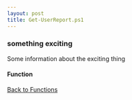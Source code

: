 ```yaml
---
layout: post
title: Get-UserReport.ps1
---
```


### something exciting

Some information about the exciting thing

#### Function

<script async src="https://gist-it.appspot.com/github.com/BanterBoy/scripts-blog/blob/master/PowerShell/functions/activeDirectory/Get-UserReport.ps1"></script>

<a href="/menu/_pages/functions.html">Back to Functions</a>
